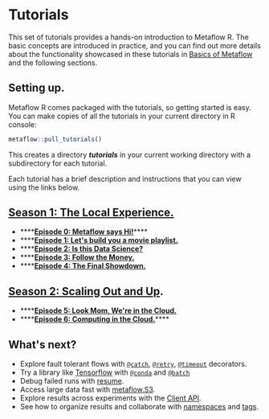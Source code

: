 # Tutorials

This set of tutorials provides a hands-on introduction to Metaflow R. The basic concepts are introduced in practice, and you can find out more details about the functionality showcased in these tutorials in [Basics of Metaflow](../../metaflow/basics.md) and the following sections.

## Setting up.

Metaflow R comes packaged with the tutorials, so getting started is easy. You can make copies of all the tutorials in your current directory in R console:

```r
metaflow::pull_tutorials()
```

This creates a directory _**tutorials**_ in your current working directory with a subdirectory for each tutorial.

Each tutorial has a brief description and instructions that you can view using the links below.

## [Season 1: The Local Experience.](season-1-the-local-experience/)

* \*\*\*\*[**Episode 0: Metaflow says Hi!**](season-1-the-local-experience/episode00.md)\*\*\*\*
* \*\*\*\*[**Episode 1: Let's build you a movie playlist.**](season-1-the-local-experience/episode01.md)
* \*\*\*\*[**Episode 2: Is this Data Science?**](season-1-the-local-experience/episode02.md)
* \*\*\*\*[**Episode 3: Follow the Money.**](season-1-the-local-experience/episode03.md)
* \*\*\*\*[**Episode 4: The Final Showdown.**](https://github.com/Netflix/metaflow-docs/tree/b9a566e105ec97591c033a25fdcfbffa33101eaa/getting-started/tutorials/season-1-the-local-experience/episode04.md)

## [Season 2: Scaling Out and Up](season-2-scaling-out-and-up/).

* \*\*\*\*[**Episode 5: Look Mom, We're in the Cloud.**](season-2-scaling-out-and-up/episode05.md)
* \*\*\*\*[**Episode 6: Computing in the Cloud.**](season-2-scaling-out-and-up/episode06.md)\*\*\*\*

## What's next?

* Explore fault tolerant flows with [`@catch`](../../metaflow/failures.md#catching-exceptions-with-catch-decorator), [`@retry`](../../metaflow/failures.md#retrying-tasks-with-retry-decorator), [`@timeout`](../../metaflow/failures.md#timing-out-with-timeout-decorator) decorators.
* Try a library like [Tensorflow](https://www.tensorflow.org/) with [`@conda`](https://github.com/Netflix/metaflow-docs/tree/b9a566e105ec97591c033a25fdcfbffa33101eaa/metaflow/dependencies.md) and [`@batch`](../../metaflow/scaling.md#using-aws-batch-selectively-with-batch-decorator)
* Debug failed runs with [resume](../../metaflow/debugging.md#how-to-use-the-resume-command).
* Access large data fast with [metaflow.S3](https://github.com/Netflix/metaflow-docs/tree/b9a566e105ec97591c033a25fdcfbffa33101eaa/metaflow/data.md#data-in-s-3-metaflow-s3).
* Explore results across experiments with the [Client API](../../metaflow/client.md).
* See how to organize results and collaborate with [namespaces](../../metaflow/tagging.md#namespaces) and [tags](../../metaflow/tagging.md#tagging).

